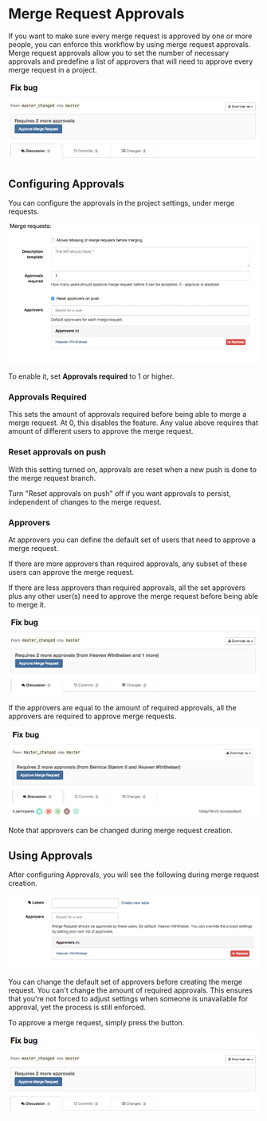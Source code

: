 # Merge Request Approvals

If you want to make sure every merge request is approved by one or more
people, you can enforce this workflow by using merge request approvals.
Merge request approvals allow you to set the number of necessary approvals
and predefine a list of approvers that will need to approve every
merge request in a project.

![Merge request approval](merge_request_approvals/2_approvals.png)

## Configuring Approvals

You can configure the approvals in the project settings, under merge requests.

![Merge Request Approvals in Project Settings](merge_request_approvals/approvals_settings.png)

To enable it, set **Approvals required** to 1 or higher.

### Approvals Required

This sets the amount of approvals required before being able to merge a merge request.
At 0, this disables the feature. Any value above requires that amount of different
users to approve the merge request.

### Reset approvals on push

With this setting turned on, approvals are reset when a new push
is done to the merge request branch.

Turn "Reset approvals on push" off if you want approvals to persist,
independent of changes to the merge request.

### Approvers

At approvers you can define the default set of users that need to approve a
merge request.

If there are more approvers than required approvals, any subset of these users
can approve the merge request.

If there are less approvers than required approvals, all the set approvers plus
any other user(s) need to approve the merge request before being able to merge it.

![One specific user and someone else need to approve this merge request](merge_request_approvals/1_named_approval.png)

If the approvers are equal to the amount of required approvals, all the approvers are
required to approve merge requests.

![Two specific users need to approve this merge request](merge_request_approvals/2_named_approvals.png)

Note that approvers can be changed during merge request creation.

## Using Approvals

After configuring Approvals, you will see the following during merge request creation.

![Choosing approvers in merge request creation](merge_request_approvals/approvals_mr.png)

You can change the default set of approvers before creating the merge request.
You can't change the amount of required approvals. This ensures that you're
not forced to adjust settings when someone is unavailable for approval, yet
the process is still enforced.

To approve a merge request, simply press the button.

![Merge request approval](merge_request_approvals/2_approvals.png)
